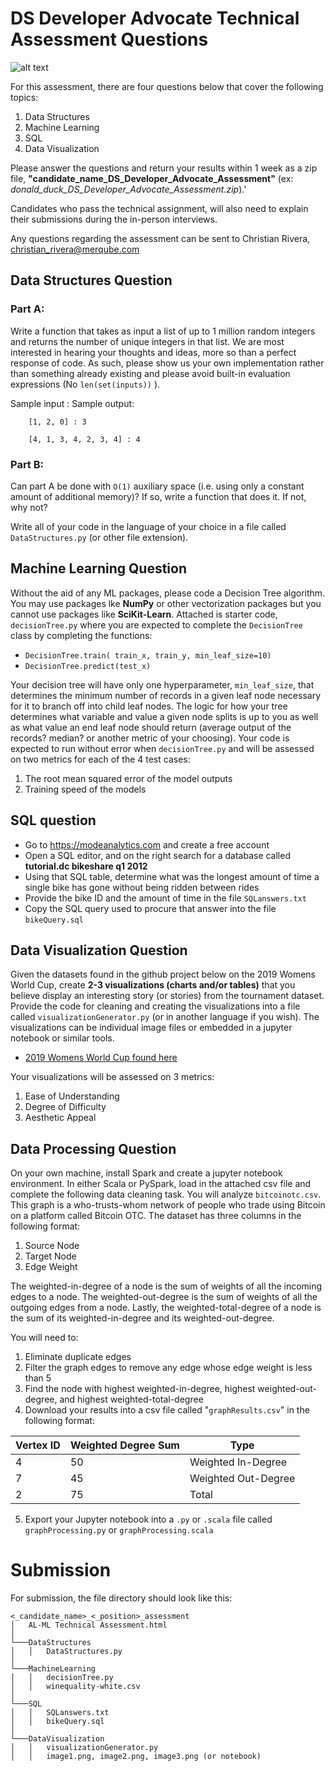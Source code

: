 # DS Developer Advocate Technical Assessment Questions
![alt text](https://cdn-images-1.medium.com/max/1200/1*Qi2ta02wgA4-otNFDaFrRw.png)

For this assessment, there are four questions below that cover the following topics:
1. Data Structures
2. Machine Learning
3. SQL
4. Data Visualization


Please answer the questions and return your results within 1 week as a zip file, **"candidate_name_DS_Developer_Advocate_Assessment"** (ex:  *donald_duck_DS_Developer_Advocate_Assessment.zip*).'


Candidates who pass the technical assignment, will also need to explain their submissions during the in-person interviews.

Any questions regarding the assessment can be sent to Christian Rivera, christian_rivera@merqube.com

## Data Structures Question
### Part A:
Write a function that takes as input a list of up to 1 million random integers and returns the number of unique integers in that list.
We are most interested in hearing your thoughts and ideas, more so than a perfect response of code.  As such, please show us your own implementation rather than something already existing and please avoid built-in evaluation expressions (No `len(set(inputs))` ).

Sample input : Sample output:

        [1, 2, 0] : 3

        [4, 1, 3, 4, 2, 3, 4] : 4


### Part B:
Can part A be done with `O(1)` auxiliary space (i.e. using only a constant amount of additional
memory)? If so, write a function that does it. If not, why not?

Write all of your code in the language of your choice in a file called `DataStructures.py` (or other file extension).


## Machine Learning Question
Without the aid of any ML packages, please code a Decision Tree algorithm.  You may use packages lke **NumPy** or other vectorization packages but you cannot use packages like **SciKit-Learn**.  Attached is starter code, `decisionTree.py` where you are expected to complete the `DecisionTree` class by completing the functions:
- `DecisionTree.train( train_x, train_y, min_leaf_size=10)`
- `DecisionTree.predict(test_x)`

Your decision tree will have only one hyperparameter, `min_leaf_size`, that determines the minimum number of records in a given leaf node necessary for it to branch off into child leaf nodes.  The logic for how your tree determines what variable and value a given node splits is up to you as well as what value an end leaf node should return (average output of the records? median? or another metric of your choosing).
Your code is expected to run without error when `decisionTree.py` and will be assessed on two metrics for each of the 4 test cases:
1. The root mean squared error of the model outputs
2. Training speed of the models


## SQL question
- Go to https://modeanalytics.com  and create a free account
- Open a SQL editor, and on the right search for a database called **tutorial.dc bikeshare q1 2012**
- Using that SQL table, determine what was the longest amount of time a single bike has gone without being ridden between rides
- Provide the bike ID and the amount of time in the file `SQLanswers.txt`
- Copy the SQL query used to procure that answer into the file `bikeQuery.sql`


## Data Visualization Question
Given the datasets found in the github project below on the 2019 Womens World Cup, create **2-3 visualizations (charts and/or tables)** that you believe display an interesting story (or stories) from the tournament dataset.  Provide the code for cleaning and creating the visualizations into a file called `visualizationGenerator.py` (or in another language if you wish).  The visualizations can be individual image files or embedded in a jupyter notebook or similar tools.

- [2019 Womens World Cup found here](https://github.com/rfordatascience/tidytuesday/tree/master/data/2019/2019-07-09)

Your visualizations will be assessed on 3 metrics:
1. Ease of Understanding
2. Degree of Difficulty
3. Aesthetic Appeal

## Data Processing Question
On your own machine, install Spark and create a jupyter notebook environment.  In either Scala or PySpark, load in the attached csv file and complete the following data cleaning task.  You will analyze `bitcoinotc.csv`.  This graph is a who-trusts-whom network of people who trade using Bitcoin on a platform called Bitcoin OTC. The dataset has three columns in the following format:
1. Source Node
2. Target Node
3. Edge Weight

The weighted-in-degree of a node is the sum of weights of all the incoming edges to a node. The weighted-out-degree is the sum of weights of all the outgoing edges from a node. Lastly, the weighted-total-degree of a node is the sum of its weighted-in-degree and its weighted-out-degree.

You will need to:
1. Eliminate duplicate edges
2. Filter the graph edges to remove any edge whose edge weight is less than 5
3. Find the node with highest weighted-in-degree, highest weighted-out-degree, and highest weighted-total-degree
4. Download your results into a csv file called "`graphResults.csv`" in the following format:

| Vertex ID | Weighted Degree Sum | Type                |
|-----------|---------------------|---------------------|
| 4         | 50                  | Weighted In-Degree  |
| 7         | 45                  | Weighted Out-Degree |
| 2         | 75                  | Total               |

5. Export your Jupyter notebook into a `.py` or `.scala` file called `graphProcessing.py` or `graphProcessing.scala`


# Submission
For submission, the file directory should look like this:

```
<_candidate_name>_<_position>_assessment
│   AL-ML Technical Assessment.html
│
└───DataStructures
│   │   DataStructures.py
│
└───MachineLearning
│   │   decisionTree.py
│   │   winequality-white.csv
│
└───SQL
│   │   SQLanswers.txt
│   │   bikeQuery.sql
│
└───DataVisualization
│   │   visualizationGenerator.py
│   │   image1.png, image2.png, image3.png (or notebook)

```

